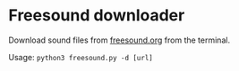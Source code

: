 # Freesound downloader

Download sound files from [freesound.org](https://freesound.org/) from the terminal.

Usage: `python3 freesound.py -d [url]`
